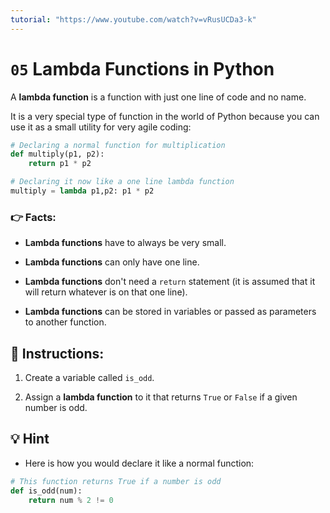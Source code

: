 ```yaml
---
tutorial: "https://www.youtube.com/watch?v=vRusUCDa3-k"
---
```



# `05` Lambda Functions in Python

A **lambda function** is a function with just one line of code and no name.

It is a very special type of function in the world of Python because you can use it as a small utility for very agile coding:

```python
# Declaring a normal function for multiplication
def multiply(p1, p2):
    return p1 * p2

# Declaring it now like a one line lambda function
multiply = lambda p1,p2: p1 * p2
```

### 👉 Facts:

+ **Lambda functions** have to always be very small.

+ **Lambda functions** can only have one line.

+ **Lambda functions** don't need a `return` statement (it is assumed that it will return whatever is on that one line).

+ **Lambda functions** can be stored in variables or passed as parameters to another function.

## 📝 Instructions:

1. Create a variable called `is_odd`.

2. Assign a **lambda function** to it that returns `True` or `False` if a given number is odd.

## 💡 Hint

+ Here is how you would declare it like a normal function:

```py
# This function returns True if a number is odd
def is_odd(num):
    return num % 2 != 0
```

